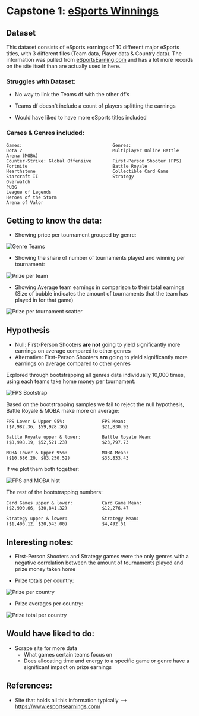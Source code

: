 # Capstone 1: [eSports Winnings](https://www.kaggle.com/jackdaoud/esports-earnings-for-players-teams-by-game)

## Dataset

This dataset consists of eSports earnings of 10 different major eSports titles, with 3 different files (Team data, Player data & Country data). The information was pulled from [eSportsEarning.com](https://www.esportsearnings.com/) and has a lot more records on the site itself than are actually used in here.

### Struggles with Dataset:

* No way to link the Teams df with the other df's

* Teams df doesn't include a count of players splitting the earnings

* Would have liked to have more eSports titles included

### Games & Genres included:

    Games:                                  Genres:
    Dota 2                                  Multiplayer Online Battle Arena (MOBA)
    Counter-Strike: Global Offensive        First-Person Shooter (FPS)
    Fortnite                                Battle Royale
    Hearthstone                             Collectible Card Game
    Starcraft II                            Strategy
    Overwatch
    PUBG
    League of Legends
    Heroes of the Storm
    Arena of Valor

## Getting to know the data:

* Showing price per tournament grouped by genre:

![Genre Teams](images/avg_prize_per_team_by_genre.png)

* Showing the share of number of tournaments played and winning per tournament:

![Prize per team](images/game_pies.png)

* Showing Average team earnings in comparison to their total earnings (Size of bubble indicates the amount of tournaments that the team has played in for that game)

![Prize per tournament scatter](images/team_prize_per_tournament.png)

## Hypothesis

* Null: First-Person Shooters **are not** going to yield significantly more earnings on average compared to other genres
* Alternative: First-Person Shooters **are** going to yield significantly more earnings on average compared to other genres

Explored through bootstrapping all genres data individually 10,000 times, using each teams take home money per tournament:

![FPS Bootstrap](images/bootstrapping_fps_hist.png)

Based on the bootstrapping samples we fail to reject the null hypothesis, Battle Royale & MOBA make more on average:


    FPS Lower & Upper 95%:              FPS Mean:
    ($7,982.36, $59,928.36)             $21,830.92
    
    Battle Royale upper & lower:        Battle Royale Mean:
    ($8,998.19, $52,521.23)             $23,797.73

    MOBA Lower & Upper 95%:             MOBA Mean:
    ($10,686.20, $83,250.52)            $33,833.43

If we plot them both together:

![FPS and MOBA hist](images/bootstrapping_fpsandmoba_hist.png)

The rest of the bootstrapping numbers:
    
    Card Games upper & lower:           Card Game Mean:
    ($2,990.66, $30,841.32)             $12,276.47

    Strategy upper & lower:             Strategy Mean:
    ($1,406.12, $20,543.00)             $4,492.51

## Interesting notes:

* First-Person Shooters and Strategy games were the only genres with a negative correlation between the amount of tournaments played and prize money taken home

* Prize totals per country:

![Prize per country](images/barh_conrties_prize_total.png)

* Prize averages per country:

![Prize total per country](images/barh_conrties_prize_total.png)

## Would have liked to do:

* Scrape site for more data
    * What games certain teams focus on
    * Does allocating time and energy to a specific game or genre have a significant impact on prize earnings

## References:

* Site that holds all this information typically --> https://www.esportsearnings.com/
